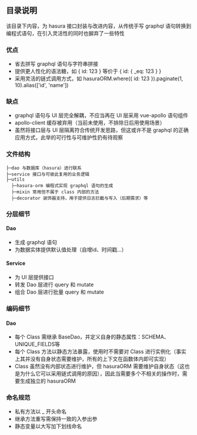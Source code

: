 ## 目录说明

该目录下内容，为 hasura 接口封装与改进内容，从传统手写 graphql 语句转换到编程式语句，在引入灵活性的同时也摒弃了一些特性

### 优点

- 省去拼写 graphql 语句与字符串拼接
- 提供更人性化的语法糖，如 { id: 123 } 等价于 { id: { _eq: 123 } }
- 采用灵活的链式调用方式，如 hasuraORM.where({ id: 123 }).paginate(1, 10).alias(['id', 'name'])

### 缺点

- graphql 语句与 UI 层完全解耦，不应当再在 UI 层采用 vue-apollo 语句组件
- apollo-client 缓存被弃用（当前未使用，不排除日后用使用场景）
- 虽然将接口层与 UI 层隔离符合传统开发思路，但这或许不是 graphql 的正确应用方式，此举的可行性与可维护性扔有待观察

### 文件结构

```
├─dao 与数据库（hasura）进行联系
├─service 接口与可彼此复用的业务逻辑
├─utils
  ├─hasura-orm 编程式实现 graphql 语句的生成
  ├─mixin 常用但不属于 class 内部的方法
  ├─decorator 装饰器支持，用于提供日志拦截与写入（后期需求）等
```

### 分层细节

#### Dao

- 生成 graphql 语句
- 为数据实体提供默认值处理（自增id、时间戳...）

#### Service

- 为 UI 层提供接口
- 转发 Dao 层进行 query 和 mutate
- 组合 Dao 层进行批量 query 和 mutate

### 编码细节

#### Dao

- 每个 Class 需继承 BaseDao，并定义自身的静态属性：SCHEMA、UNIQUE_FIELDS等
- 每个 Class 方法以静态方法暴露，使用时不需要对 Class 进行实例化（事实上其并没有自身状态需要维护，所有的上下文在函数体内即可实现）
- Class 虽然没有内部状态进行维护，但 hasuraORM 需要维护自身状态（这也是为什么它可以采用链式调用的原因），因此当需要多个不相关的操作时，需要生成独立的 hasuraORM

### 命名规范

- 私有方法以 _ 开头命名
- 继承方法重写需保持一致的入参出参
- 静态变量以大写加下划线命名